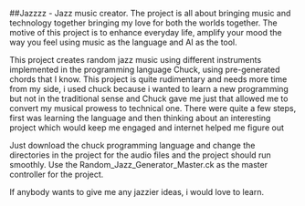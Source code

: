 ##Jazzzz - Jazz music creator.
The project is all about bringing music and technology together bringing my love for both the worlds together.
The motive of this project is to enhance everyday life, amplify your mood the way you feel using music as the language and AI as the tool.

This project creates random jazz music using different instruments implemented in the programming language Chuck, using pre-generated chords that I know. 
This project is quite rudimentary and needs more time from my side, i used chuck because i wanted to learn a new programming but not in the traditional sense and Chuck gave me just that allowed me to convert my musical prowess to technical one. 
There were quite a few steps, first was learning the language and then thinking about an interesting project which would keep me engaged and internet helped me figure out 

Just download the chuck programming language and change the directories in the project for the audio files and the project should run smoothly. 
Use the Random_Jazz_Generator_Master.ck as the master controller for the project.

If anybody wants to give me any jazzier ideas, i would love to learn.

